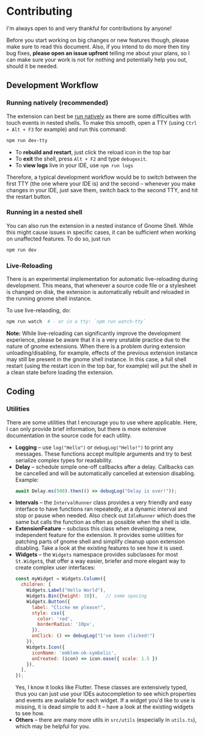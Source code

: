 
# Contributing

I'm always open to and very thankful for contributions by anyone!

Before you start working on big changes or new features though, please
make sure to read this document. Also, if you intend to do more then
tiny bug fixes, **please open an issue upfront** telling me about your 
plans, so I can make sure your work is not for nothing and potentially
help you out, should it be needed.

## Development Workflow

### Running natively (recommended)

The extension can best be [run natively](https://gitlab.gnome.org/GNOME/gnome-shell/-/blob/main/docs/building-and-running.md#native) as
there are some difficulties with touch events in nested shells. To make
this smooth, open a TTY (using `Ctrl + Alt + F3` for example) and run
this command:

```bash
npm run dev-tty
```

- To **rebuild and restart**, just click the reload icon in the top bar
- To **exit** the shell, press `Alt + F2` and type `debugexit`.
- To **view logs** live in your IDE, use `npm run logs`

Therefore, a typical development workflow would be to switch between
the first TTY (the one where your IDE is) and the second – whenever you 
make changes in your IDE, just save them, switch back to the second TTY, 
and hit the restart button.

### Running in a nested shell
You can also run the extension in a nested instance of Gnome Shell. While
this might cause issues in specific cases, it can be sufficient when working
on unaffected features. To do so, just run

```bash
npm run dev
```

### Live-Reloading

There is an experimental implementation for automatic live-reloading
during development. This means, that whenever a source code file or
a stylesheet is changed on disk, the extension is automatically
rebuilt and reloaded in the running gnome shell instance.

To use live-relaoding, do:

```bash
npm run watch  # - or in a tty: `npm run watch-tty`
```

**Note:** While live-reloading can significantly improve the development
experience, please be aware that it is a very unstable practice due to
the nature of gnome extensions. When there is a problem during
extension unloading/disabling, for example, effects of the previous extension
instance may still be present in the gnome shell instance. In this case,
a full shell restart (using the restart icon in the top bar, for example)
will put the shell in a clean state before loading the extension.


## Coding

### Utilities

There are some utilities that I encourage you to use where applicable.
Here, I can only provide brief information, but there is more extensive
documentation in the source code for each utility.

 - **Logging** – use `log("Hello")` or `debugLog("Hello!")` to print any 
    messages. These functions accept multiple arguments and try to best
    serialize complex types for readability.
 - **Delay** – schedule simple one-off callbacks after a delay. Callbacks
    can be cancelled and will be automatically cancelled at extension 
    disabling. Example:
    ```js
    await Delay.ms(500).then(() => debugLog("Delay is over!"));
    ```
 - **Intervals** – the `IntervalRunner` class provides a very friendly
    and easy interface to have functions ran repeatedly, at a dynamic
    interval and stop or pause when needed. Also check out `IdleRunner`
    which does the same but calls the function as often as possible when
    the shell is idle.
 - **ExtensionFeature** – subclass this class when developing a new,
    independent feature for the extension. It provides some utilities 
    for patching parts of gnome shell and simplify cleanup upon extension
    disabling. Take a look at the existing features to see how it is used.
 - **Widgets** – the `Widgets` namespace provides subclasses for most 
    `St.Widget`s, that offer a way easier, briefer and more elegant way
    to create complex user interfaces:
    ```js
    const myWidget = Widgets.Column({
      children: [
        Widgets.Label("Hello World"),
        Widgets.Bin({height: 10}),   // some spacing
        Widgets.Button({
          label: "Clicke me please!",
          style: css({
            color: 'red',
            borderRadius: '10px',
          }),
          onClick: () => debugLog("I've been clicked!")
        }),
        Widgets.Icon({
          iconName: 'emblem-ok-symbolic',
          onCreated: (icon) => icon.ease({ scale: 1.5 })
        }),
      ],
    });
    ```
   Yes, I know it looks like Flutter. These classes are extensively 
   typed, thus you can just use your IDEs autocompletion to see which 
   properties and events are available for each widget. If a widget
   you'd like to use is missing, it is dead simple to add it – have a 
   look at the existing widgets to see how.
 - **Others** – there are many more utils in `src/utils` (especially 
   in `utils.ts`), which may be helpful for you.

